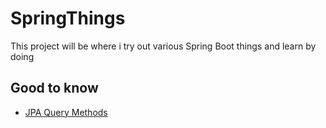 # SpringThings
This project will be where i try out various Spring Boot things and learn by doing

## Good to know
- [JPA Query Methods](https://docs.spring.io/spring-data/jpa/docs/current/reference/html/#jpa.query-methods)
